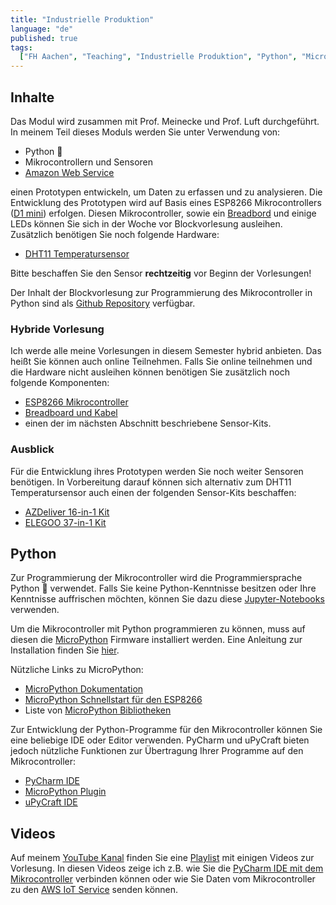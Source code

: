 ```yaml
---
title: "Industrielle Produktion"
language: "de"
published: true
tags:
  ["FH Aachen", "Teaching", "Industrielle Produktion", "Python", "MicroPython"]
---
```


## Inhalte

Das Modul wird zusammen mit Prof. Meinecke und Prof. Luft durchgeführt.
In meinem Teil dieses Moduls werden Sie unter Verwendung von:

- Python 🐍
- Mikrocontrollern und Sensoren
- [Amazon Web Service](https://aws.amazon.com/)

einen Prototypen entwickeln, um Daten zu erfassen und zu analysieren.
Die Entwicklung des Prototypen wird auf Basis eines ESP8266 Mikrocontrollers
([D1 mini](https://www.wemos.cc/en/latest/d1/d1_mini.html))
erfolgen. Diesen Mikrocontroller, sowie ein
[Breadbord](https://en.wikipedia.org/wiki/Breadboard) und einige LEDs können Sie sich in der Woche vor
Blockvorlesung ausleihen. Zusätzlich benötigen Sie noch folgende Hardware:

- [DHT11 Temperatursensor](https://www.amazon.de/dp/B07TYPT2NJ)

Bitte beschaffen Sie den Sensor **rechtzeitig** vor Beginn der Vorlesungen!

Der Inhalt der Blockvorlesung zur Programmierung des Mikrocontroller in Python sind als
[Github Repository](https://github.com/ceedee666/iot_introduction) verfügbar.

### Hybride Vorlesung

Ich werde alle meine Vorlesungen in diesem Semester hybrid anbieten. Das heißt
Sie können auch online Teilnehmen. Falls Sie online teilnehmen und
die Hardware nicht ausleihen können benötigen Sie zusätzlich noch folgende Komponenten:

- [ESP8266 Mikrocontroller](https://www.amazon.de/dp/B06Y1LZLLY)
- [Breadboard und Kabel](https://www.amazon.de/dp/B01N4VCYUK)
- einen der im nächsten Abschnitt beschriebene Sensor-Kits.

### Ausblick

Für die Entwicklung ihres Prototypen werden Sie noch weiter Sensoren benötigen. In
Vorbereitung darauf können sich
alternativ zum DHT11 Temperatursensor auch einen der folgenden Sensor-Kits beschaffen:

- [AZDeliver 16-in-1 Kit](https://www.amazon.de/dp/B071GV6L41)
- [ELEGOO 37-in-1 Kit](https://www.amazon.de/dp/B01M30ZWQR)

## Python

Zur Programmierung der Mikrocontroller wird die Programmiersprache Python 🐍 verwendet.
Falls Sie keine Python-Kenntnisse besitzen oder Ihre Kenntnisse auffrischen möchten,
können Sie dazu diese [Jupyter-Notebooks](https://mybinder.org/v2/gh/ceedee666/python_intro_lecture/v1.6) verwenden.

Um die Mikrocontroller mit Python programmieren zu können, muss auf diesen die
[MicroPython](https://micropython.org/) Firmware installiert werden. Eine Anleitung
zur Installation finden Sie
[hier](https://randomnerdtutorials.com/flash-upload-micropython-firmware-esp32-esp8266/).

Nützliche Links zu MicroPython:

- [MicroPython Dokumentation](http://docs.micropython.org/en/latest/)
- [MicroPython Schnellstart für den ESP8266](http://docs.micropython.org/en/latest/esp8266/quickref.html)
- Liste von [MicroPython Bibliotheken](http://awesome-micropython.com/)

Zur Entwicklung der Python-Programme für den Mikrocontroller können Sie eine beliebige
IDE oder Editor verwenden. PyCharm und uPyCraft bieten jedoch nützliche
Funktionen zur Übertragung Ihrer Programme auf den Mikrocontroller:

- [PyCharm IDE](https://www.jetbrains.com/pycharm/)
- [MicroPython Plugin](https://github.com/vlasovskikh/intellij-micropython#installation)
- [uPyCraft IDE](https://github.com/DFRobot/uPyCraft)

## Videos

Auf meinem [YouTube Kanal](https://www.youtube.com/c/christiandrumm) finden Sie eine
[Playlist](https://youtube.com/playlist?list=PLl09U8aTDcv0M5ogljDDZQibgpg-XbwPv)
mit einigen Videos zur Vorlesung. In diesen Videos zeige ich z.B. wie Sie
die [PyCharm IDE mit dem Mikrocontroller](https://youtu.be/CMgT60wM7tw) verbinden
können oder wie Sie Daten vom Mikrocontroller zu den
[AWS IoT Service](https://youtu.be/0N3XAKuAGec) senden können.
